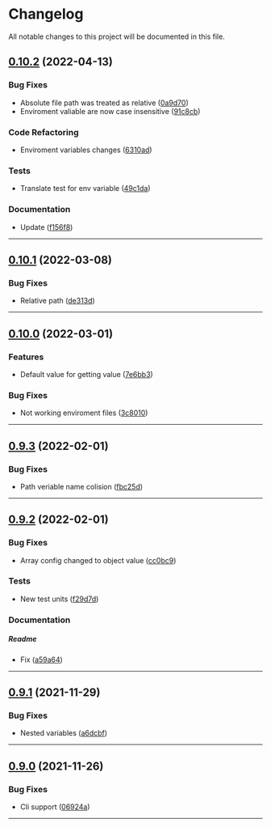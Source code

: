 <!--- BEGIN HEADER -->
# Changelog

All notable changes to this project will be documented in this file.
<!--- END HEADER -->

## [0.10.2](https://gitlab-p2.autobid.de/t.budzynski/node-config/compare/0.10.1...0.10.2) (2022-04-13)
### Bug Fixes

* Absolute file path was treated as relative ([0a9d70](https://gitlab-p2.autobid.de/t.budzynski/node-config/commit/0a9d70c21b5a38e009b4994e410611a6573a953f))
* Enviroment valiable are now case insensitive ([91c8cb](https://gitlab-p2.autobid.de/t.budzynski/node-config/commit/91c8cb039f2202b74d393a7796200cee0d4372b1))

### Code Refactoring

* Enviroment variables changes ([6310ad](https://gitlab-p2.autobid.de/t.budzynski/node-config/commit/6310adaa71266d42925edc4bce8352d93353aa6b))

### Tests

* Translate test for env variable ([49c1da](https://gitlab-p2.autobid.de/t.budzynski/node-config/commit/49c1dafba27ea9a13dcdfeb02914c093523f562f))

### Documentation

* Update ([f156f8](https://gitlab-p2.autobid.de/t.budzynski/node-config/commit/f156f8245b4692c34054711401d083d643bf207b))


---

## [0.10.1](https://gitlab-p2.autobid.de/t.budzynski/node-config/compare/0.10.0...0.10.1) (2022-03-08)
### Bug Fixes

* Relative path ([de313d](https://gitlab-p2.autobid.de/t.budzynski/node-config/commit/de313dff1054888a77397c924491cded328e0be0))


---

## [0.10.0](https://gitlab-p2.autobid.de/t.budzynski/node-config/compare/0.9.3...0.10.0) (2022-03-01)
### Features

* Default value for getting value ([7e6bb3](https://gitlab-p2.autobid.de/t.budzynski/node-config/commit/7e6bb3036e1e7e35f3109f32c322d99f640563d0))

### Bug Fixes

* Not working enviroment files ([3c8010](https://gitlab-p2.autobid.de/t.budzynski/node-config/commit/3c80106f3d525643a914b81ffda120d7a78cb304))


---

## [0.9.3](https://gitlab-p2.autobid.de/t.budzynski/node-config/compare/0.9.2...0.9.3) (2022-02-01)
### Bug Fixes

* Path veriable name colision ([fbc25d](https://gitlab-p2.autobid.de/t.budzynski/node-config/commit/fbc25d692f0ef0640db181b42c790d3364569dce))


---

## [0.9.2](https://gitlab-p2.autobid.de/t.budzynski/node-config/compare/0.9.1...0.9.2) (2022-02-01)
### Bug Fixes

* Array config changed to object value ([cc0bc9](https://gitlab-p2.autobid.de/t.budzynski/node-config/commit/cc0bc9d7ee325cdc604ec8e3443ec7162260bc6e))

### Tests

* New test units ([f29d7d](https://gitlab-p2.autobid.de/t.budzynski/node-config/commit/f29d7de06a47cf3d61f58577d367a691e44e53fd))

### Documentation


##### Readme

* Fix ([a59a64](https://gitlab-p2.autobid.de/t.budzynski/node-config/commit/a59a64a8e06def434f51bd4d4b4a8cdc279f8d13))


---

## [0.9.1](https://gitlab-p2.autobid.de/t.budzynski/node-config/compare/0.9.0...0.9.1) (2021-11-29)
### Bug Fixes

* Nested variables ([a6dcbf](https://gitlab-p2.autobid.de/t.budzynski/node-config/commit/a6dcbf66b84eaae2a0289381bda527fe70a5df93))


---

## [0.9.0](https://gitlab-p2.autobid.de/t.budzynski/node-config/compare/7175cd89102d5bb58fb8d9cac4c3dad1c1b302d3...0.9.0) (2021-11-26)
### Bug Fixes

* Cli support ([06924a](https://gitlab-p2.autobid.de/t.budzynski/node-config/commit/06924a72503a8eb882d3d1a9ebb224a400561279))


---

